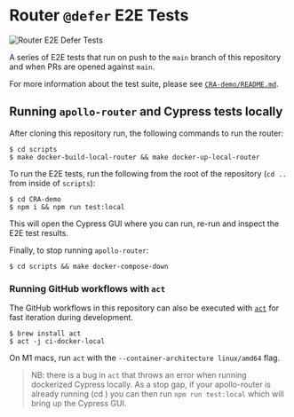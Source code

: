 # Router `@defer` E2E Tests

![Router E2E Defer Tests](https://github.com/alessbell/router-defer-e2e-tests/actions/workflows/router-e2e-defer-tests.yml/badge.svg)

A series of E2E tests that run on push to the `main` branch of this repository and when PRs are opened against `main`.

For more information about the test suite, please see [`CRA-demo/README.md`](CRA-demo/README.md).

## Running `apollo-router` and Cypress tests locally

After cloning this repository run, the following commands to run the router:

```
$ cd scripts
$ make docker-build-local-router && make docker-up-local-router
```

To run the E2E tests, run the following from the root of the repository (`cd ..` from inside of `scripts`):

```
$ cd CRA-demo
$ npm i && npm run test:local
```

This will open the Cypress GUI where you can run, re-run and inspect the E2E test results.

Finally, to stop running `apollo-router`:

```
$ cd scripts && make docker-compose-down
```

### Running GitHub workflows with `act`

The GitHub workflows in this repository can also be executed with [`act`](https://github.com/nektos/act) for fast iteration during development.

```
$ brew install act
$ act -j ci-docker-local
```

On M1 macs, run `act` with the `--container-architecture linux/amd64` flag.

> NB: there is a bug in `act` that throws an error when running dockerized Cypress locally. As a stop gap, if your apollo-router is already running (cd ) you can then run `npm run test:local` which will bring up the Cypress GUI.